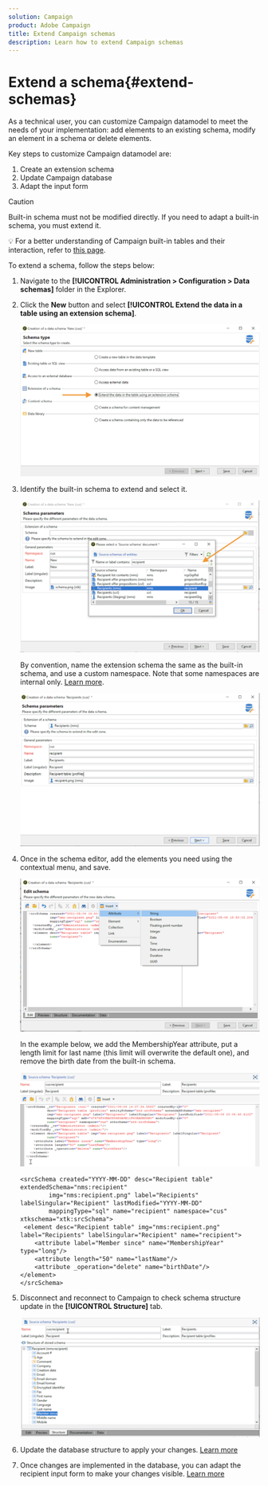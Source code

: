 ```yaml
---
solution: Campaign
product: Adobe Campaign
title: Extend Campaign schemas
description: Learn how to extend Campaign schemas
---
```

# Extend a schema{#extend-schemas}

As a technical user, you can customize Campaign datamodel to meet the needs of your implementation: add elements to an existing schema, modify an element in a schema or delete elements.

Key steps to customize Campaign datamodel are:

1. Create an extension schema
1. Update Campaign database
1. Adapt the input form

>[!CAUTION]
>Built-in schema must not be modified directly. If you need to adapt a built-in schema, you must extend it.

:bulb: For a better understanding of Campaign built-in tables and their interaction, refer to [this page](datamodel.md).

To extend a schema, follow the steps below:

1. Navigate to the **[!UICONTROL Administration > Configuration > Data schemas]** folder in the Explorer.
1. Click the **New** button and select **[!UICONTROL Extend the data in a table using an extension schema]**.

    ![](assets/extend-schema-option.png)

1. Identify the built-in schema to extend and select it.

    ![](assets/extend-schema-select.png)

    By convention, name the extension schema the same as the built-in schema, and use a custom namespace.  Note that some namespaces are internal only. [Learn more](schemas.md#reserved-namespaces).

    ![](assets/extend-schema-validate.png)

1. Once in the schema editor, add the elements you need using the contextual menu, and save.

    ![](assets/extend-schema-edit.png)

    In the example below, we add the MembershipYear attribute, put a length limit for last name (this limit will overwrite the default one), and remove the birth date from the built-in schema.

    ![](assets/extend-schema-sample.png)

    ```
    <srcSchema created="YYYY-MM-DD" desc="Recipient table" extendedSchema="nms:recipient"
            img="nms:recipient.png" label="Recipients" labelSingular="Recipient" lastModified="YYYY-MM-DD"
            mappingType="sql" name="recipient" namespace="cus" xtkschema="xtk:srcSchema">
     <element desc="Recipient table" img="nms:recipient.png" label="Recipients" labelSingular="Recipient" name="recipient">
        <attribute label="Member since" name="MembershipYear" type="long"/>
        <attribute length="50" name="lastName"/>
        <attribute _operation="delete" name="birthDate"/>
    </element>
    </srcSchema>
    ```

1. Disconnect and reconnect to Campaign to check schema structure update in the **[!UICONTROL Structure]** tab.

    ![](assets/extend-schema-structure.png)

1. Update the database structure to apply your changes. [Learn more](update-database-structure.md)

1. Once changes are implemented in the database, you can adapt the recipient input form to make your changes visible. [Learn more](forms.md)
